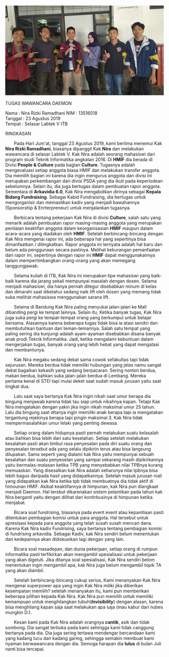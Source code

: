 ![Photo](16518041-16518064-16518172-16518175-16518251.jpg)

TUGAS WAWANCARA DAEMON 

Nama    : Nira Rizki Ramadhani
NIM     : 13516018  
Tanggal : 23 Agustus 2019  
Tempat  : Selasar Labtek V ITB  

RINGKASAN

&nbsp;&nbsp;&nbsp;&nbsp;&nbsp;&nbsp; Pada Hari Jum'at, tanggal 23 Agustus 2019, kami berlima menemui Kak **Nira Rizki Ramadhani**, biasanya dipanggil Kak **Nira** dan melakukan wawancara di selasar Labtek V. Kak Nira adalah seorang mahasiswi dari program studi Teknik Informatika angkatan 2016. Di **HMIF** dia berada di Divisi **People & Culture** pada bagian **Culture**. Tugasnya adalah mengevaluasi setiap anggota biasa HMIF dan melakukan transfer anggota. Dia memilih bagian ini karena dia ingin mengurus anggota dan divisi ini merupakan perkembangan dari divisi PSDA yang dia ikuti pada keperiodean sebelumnya. Selain itu, dia juga bertugas dalam pembuatan rapor anggota. Sementara di **Arkavidia 6.0**, Kak Nira mengabdikan dirinya sebagai **Kepala Bidang Fundraising**. Sebagai Kabid Fundraising, dia bertugas untuk mengorganisir dan memastikan kadiv yang menjadi bawahannya (Sponsorship & Enrterpreneur) untuk menjalankan tugasnya.

&nbsp;&nbsp;&nbsp;&nbsp;&nbsp;&nbsp; Berbicara tentang pekerjaan Kak Nira di divisi **Culture**, salah satu yang menarik adalah pembuatan rapor masing-masing anggota yang merupakan penilaian keaktifan anggota dalam keorganisasian **HMIF** maupun dalam acara-acara yang diadakan oleh **HMIF**. Setelah berbincang-bincang dengan Kak Nira mengenai rapor ini, ada beberapa hal yang sepertinya bisa dimanfaatkan / ditingkatkan. Rapor anggota ini ternyata adalah hal baru dan belum ada penggunaan secara pastinya. Melihat kekurangan pemanfaatan dari rapor ini, sepertinya dengan rapor ini **HMIF** dapat menggunakannya dalam mempertimbangkan orang-orang yang akan memegang tanggungjawab.

&nbsp;&nbsp;&nbsp;&nbsp;&nbsp;&nbsp; Selama kuliah di ITB, Kak Nira ini merupakan tipe mahasiswi yang baik-baik karena dia jarang sekali mempunyai masalah dengan dosen. Selama menjadi mahasiswi, dia hanya pernah ditegur disebabkan minum di kelas dan dimarahi saat diketahui sedang naik lift oleh dosen yang memang tidak suka melihat mahasiswa menggunakan sarana lift.

&nbsp;&nbsp;&nbsp;&nbsp;&nbsp;&nbsp; Selama di Bandung Kak Nira paling menyukai jalan-jalan ke Mall dibanding pergi ke tempat lainnya. Selain itu, Ketika banyak tugas, Kak Nira juga suka pergi ke tempat-tempat orang yang berkumpul untuk belajar bersama. Alasannya karena beberapa tugas tidak bisa ia atasi sendiri dan membutuhkan bantuan dari teman-temannya. Salah satu tempat yang paling sering dia kunjungi adalah ayam-ayaman disebabkan disana banyak anak prodi Teknik Informatika. Jadi, ketika mengalami kebuntuan dalam mengerjakan tugas, banyak orang yang lebih hebat yang dapat mengatasi dan membantunya.


&nbsp;&nbsp;&nbsp;&nbsp;&nbsp;&nbsp; Kak Nira megaku sedang dekat sama cowok sefakultas tapi tidak sejurusan. Mereka berdua tidak memiliki hubungan yang jelas namu sangat dekat bagaikan kekasih yang sedang berpacaran. Sering nonton berdua, makan berdua, bahkan suka jalan-jalan berdua di Lembang. Mereka pertama kenal di STEI tapi mulai deket saat sudah masuk jurusan yaitu saat tingkat dua.

&nbsp;&nbsp;&nbsp;&nbsp;&nbsp;&nbsp; Lalu saat saya bertanya Kak Nira ingin nikah saat umur berapa dia bingung menjawab karena tidak tau siap untuk nikahnya kapan. Tetapi Kak Nira mengatakan dengan yakin jika ingin nikah maksimal umur 25 tahun. Lalu dia bingung saat ditanya ingin memiliki anak berapa tapi ia mengatakan tergantung rejekinya berapa tapi pingin maksimal 3. Kak Nira tidak mempermasalahkan umur lelaki yang penting dewasa.

&nbsp;&nbsp;&nbsp;&nbsp;&nbsp;&nbsp; Setiap orang dalam hidupnya pasti pernah melakukan suatu kelasalah atau bahkan bisa lebih dari satu keselahan. Setiap setelah melakukan kesalahan pasti akan timbul rasa penyesalan pada diri suatu orang dan penyesalan tersebut ada yang selalu dipikirin terus atau bisa langsung dilupakan. Sama seperti yang dialami kak Nira yaitu mempunyai sebuah kesalahan dan suatu penyeselan yang sampai sekarang masih dipikirkannya yaitu bermalas-malasan ketika TPB yang menyebabkan nilai TPBnya kurang memuaskan. Yang disesalkan kak Nira adalah seharunya nilai tpbnya bisa lebih bagus daripada hasil yang didapatkannya. Setelah masuk jurusan niali yang didapatkan kak Nira ketika tpb tidak membuatnya dia tidak aktif di himounan HMIF. Akibat keaktifannya di himpunan, kak Nira pun diangkaat menjadi Daemon. Hal tersbut dikarenakan sistem pelantikan pada tahun kak Nira berganti yaitu dengan dilihat dari kontirbusinya di himpunan ketika menjabat.

&nbsp;&nbsp;&nbsp;&nbsp;&nbsp;&nbsp; Bicara soal fundrising, biasanya pada event event atau kepanitiaan pasti ditentukan pembagian komisi untuk para anggota. Hal tersebut untuk apresisasi kepada para anggota yang telah susah susah mencari dana. Karena Kak Nira kadiv Fundrising, saya bertanya tentang pembagian komisi di fundrising arkavidia. Sebagai Kadiv, kak Nira sendiri belum menentukan dan kedepannya akan didiskusikan lagi dengan yang lain.

&nbsp;&nbsp;&nbsp;&nbsp;&nbsp;&nbsp; Bicara soal masadepan, dan dunia pekerjaan, setiap orang di rumpun informatika pasti terfikirkan akan mengambil spesialisasi untuk pekerjaan yang akan digeluti. Jika ditanya soal spesialisasi, Kak Nira sendiri belom menentukan ingin mengambil apa, kak Nira juga belum mengambil topik TA yang akan diambil. 

&nbsp;&nbsp;&nbsp;&nbsp;&nbsp;&nbsp; Setelah berbincang-bincang cukup serius, Kami menanyakan Kak Nira mengenai superpower apa yang ingin Kak Nira miliki jika diberikan kesempatan memilih? setelah menanyakan itu, kami pun memberikan beberapa pilihan kepada Kak Nira. Kak Nira pun memilih untuk memiliki kemampuan untuk menghilangkan tubuh(***Invisibility***) dengan alasan, karena bisa menghilang kapan saja saat melakukan apa saja (mau kabur dari nubes mungkin D:).

&nbsp;&nbsp;&nbsp;&nbsp;&nbsp;&nbsp; Kesan kami pada Kak Nira adalah orangnya **cantik**, asik dan tidak sombong. Dia sangat terbuka pada kami sehingga kami tidak canggung bertanya pada dia. Dia juga sering tertawa mendengar bercandaan kami yang kadang lucu dan kadang garing, sehingga semakin membuat kami nyaman berwawancara dengan dia. Semoga harapan dia **lulus** di bulan Juli nanti bisa tercapai.
